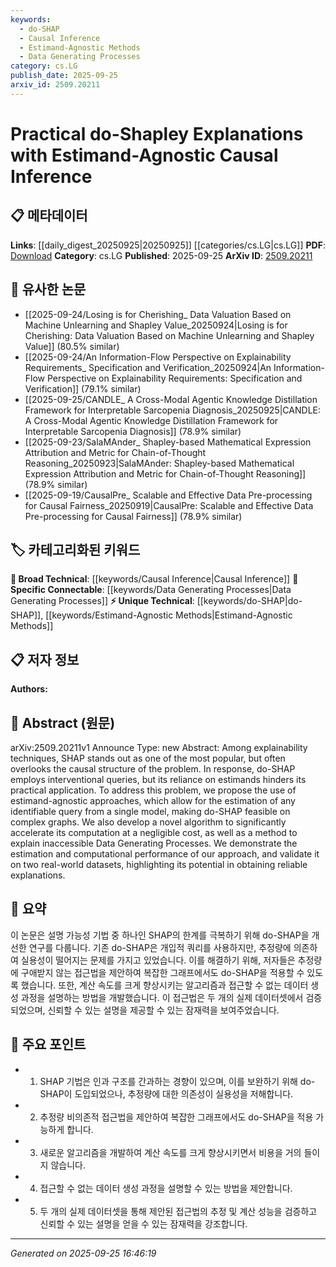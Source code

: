 ```yaml
---
keywords:
  - do-SHAP
  - Causal Inference
  - Estimand-Agnostic Methods
  - Data Generating Processes
category: cs.LG
publish_date: 2025-09-25
arxiv_id: 2509.20211
---
```


<!-- KEYWORD_LINKING_METADATA:
{
  "processed_timestamp": "2025-09-25T16:46:19.561232",
  "vocabulary_version": "1.0",
  "selected_keywords": [
    "do-SHAP",
    "Causal Inference",
    "Estimand-Agnostic Methods",
    "Data Generating Processes"
  ],
  "rejected_keywords": [],
  "similarity_scores": {
    "do-SHAP": 0.78,
    "Causal Inference": 0.82,
    "Estimand-Agnostic Methods": 0.7,
    "Data Generating Processes": 0.77
  },
  "extraction_method": "AI_prompt_based",
  "budget_applied": true,
  "candidates_json": {
    "candidates": [
      {
        "surface": "do-SHAP",
        "canonical": "do-SHAP",
        "aliases": [
          "interventional SHAP"
        ],
        "category": "unique_technical",
        "rationale": "do-SHAP represents a novel extension of SHAP that incorporates causal inference, making it a unique technical contribution.",
        "novelty_score": 0.75,
        "connectivity_score": 0.65,
        "specificity_score": 0.85,
        "link_intent_score": 0.78
      },
      {
        "surface": "causal inference",
        "canonical": "Causal Inference",
        "aliases": [
          "causal analysis"
        ],
        "category": "broad_technical",
        "rationale": "Causal inference is a fundamental concept that connects to various methodologies in machine learning and statistics.",
        "novelty_score": 0.4,
        "connectivity_score": 0.88,
        "specificity_score": 0.72,
        "link_intent_score": 0.82
      },
      {
        "surface": "estimand-agnostic approaches",
        "canonical": "Estimand-Agnostic Methods",
        "aliases": [
          "estimand-free methods"
        ],
        "category": "unique_technical",
        "rationale": "These approaches allow for flexible estimation across models, which is a novel contribution to causal inference techniques.",
        "novelty_score": 0.68,
        "connectivity_score": 0.6,
        "specificity_score": 0.8,
        "link_intent_score": 0.7
      },
      {
        "surface": "Data Generating Processes",
        "canonical": "Data Generating Processes",
        "aliases": [
          "DGP"
        ],
        "category": "specific_connectable",
        "rationale": "Understanding and explaining data generating processes is crucial for model interpretability and causal analysis.",
        "novelty_score": 0.55,
        "connectivity_score": 0.75,
        "specificity_score": 0.78,
        "link_intent_score": 0.77
      }
    ],
    "ban_list_suggestions": [
      "explanation",
      "performance",
      "method"
    ]
  },
  "decisions": [
    {
      "candidate_surface": "do-SHAP",
      "resolved_canonical": "do-SHAP",
      "decision": "linked",
      "scores": {
        "novelty": 0.75,
        "connectivity": 0.65,
        "specificity": 0.85,
        "link_intent": 0.78
      }
    },
    {
      "candidate_surface": "causal inference",
      "resolved_canonical": "Causal Inference",
      "decision": "linked",
      "scores": {
        "novelty": 0.4,
        "connectivity": 0.88,
        "specificity": 0.72,
        "link_intent": 0.82
      }
    },
    {
      "candidate_surface": "estimand-agnostic approaches",
      "resolved_canonical": "Estimand-Agnostic Methods",
      "decision": "linked",
      "scores": {
        "novelty": 0.68,
        "connectivity": 0.6,
        "specificity": 0.8,
        "link_intent": 0.7
      }
    },
    {
      "candidate_surface": "Data Generating Processes",
      "resolved_canonical": "Data Generating Processes",
      "decision": "linked",
      "scores": {
        "novelty": 0.55,
        "connectivity": 0.75,
        "specificity": 0.78,
        "link_intent": 0.77
      }
    }
  ]
}
-->

# Practical do-Shapley Explanations with Estimand-Agnostic Causal Inference

## 📋 메타데이터

**Links**: [[daily_digest_20250925|20250925]] [[categories/cs.LG|cs.LG]]
**PDF**: [Download](https://arxiv.org/pdf/2509.20211.pdf)
**Category**: cs.LG
**Published**: 2025-09-25
**ArXiv ID**: [2509.20211](https://arxiv.org/abs/2509.20211)

## 🔗 유사한 논문
- [[2025-09-24/Losing is for Cherishing_ Data Valuation Based on Machine Unlearning and Shapley Value_20250924|Losing is for Cherishing: Data Valuation Based on Machine Unlearning and Shapley Value]] (80.5% similar)
- [[2025-09-24/An Information-Flow Perspective on Explainability Requirements_ Specification and Verification_20250924|An Information-Flow Perspective on Explainability Requirements: Specification and Verification]] (79.1% similar)
- [[2025-09-25/CANDLE_ A Cross-Modal Agentic Knowledge Distillation Framework for Interpretable Sarcopenia Diagnosis_20250925|CANDLE: A Cross-Modal Agentic Knowledge Distillation Framework for Interpretable Sarcopenia Diagnosis]] (78.9% similar)
- [[2025-09-23/SalaMAnder_ Shapley-based Mathematical Expression Attribution and Metric for Chain-of-Thought Reasoning_20250923|SalaMAnder: Shapley-based Mathematical Expression Attribution and Metric for Chain-of-Thought Reasoning]] (78.9% similar)
- [[2025-09-19/CausalPre_ Scalable and Effective Data Pre-processing for Causal Fairness_20250919|CausalPre: Scalable and Effective Data Pre-processing for Causal Fairness]] (78.9% similar)

## 🏷️ 카테고리화된 키워드
**🧠 Broad Technical**: [[keywords/Causal Inference|Causal Inference]]
**🔗 Specific Connectable**: [[keywords/Data Generating Processes|Data Generating Processes]]
**⚡ Unique Technical**: [[keywords/do-SHAP|do-SHAP]], [[keywords/Estimand-Agnostic Methods|Estimand-Agnostic Methods]]

## 📋 저자 정보

**Authors:** 

## 📄 Abstract (원문)

arXiv:2509.20211v1 Announce Type: new 
Abstract: Among explainability techniques, SHAP stands out as one of the most popular, but often overlooks the causal structure of the problem. In response, do-SHAP employs interventional queries, but its reliance on estimands hinders its practical application. To address this problem, we propose the use of estimand-agnostic approaches, which allow for the estimation of any identifiable query from a single model, making do-SHAP feasible on complex graphs. We also develop a novel algorithm to significantly accelerate its computation at a negligible cost, as well as a method to explain inaccessible Data Generating Processes. We demonstrate the estimation and computational performance of our approach, and validate it on two real-world datasets, highlighting its potential in obtaining reliable explanations.

## 📝 요약

이 논문은 설명 가능성 기법 중 하나인 SHAP의 한계를 극복하기 위해 do-SHAP을 개선한 연구를 다룹니다. 기존 do-SHAP은 개입적 쿼리를 사용하지만, 추정량에 의존하여 실용성이 떨어지는 문제를 가지고 있었습니다. 이를 해결하기 위해, 저자들은 추정량에 구애받지 않는 접근법을 제안하여 복잡한 그래프에서도 do-SHAP을 적용할 수 있도록 했습니다. 또한, 계산 속도를 크게 향상시키는 알고리즘과 접근할 수 없는 데이터 생성 과정을 설명하는 방법을 개발했습니다. 이 접근법은 두 개의 실제 데이터셋에서 검증되었으며, 신뢰할 수 있는 설명을 제공할 수 있는 잠재력을 보여주었습니다.

## 🎯 주요 포인트

- 1. SHAP 기법은 인과 구조를 간과하는 경향이 있으며, 이를 보완하기 위해 do-SHAP이 도입되었으나, 추정량에 대한 의존성이 실용성을 저해합니다.
- 2. 추정량 비의존적 접근법을 제안하여 복잡한 그래프에서도 do-SHAP을 적용 가능하게 합니다.
- 3. 새로운 알고리즘을 개발하여 계산 속도를 크게 향상시키면서 비용을 거의 들이지 않습니다.
- 4. 접근할 수 없는 데이터 생성 과정을 설명할 수 있는 방법을 제안합니다.
- 5. 두 개의 실제 데이터셋을 통해 제안된 접근법의 추정 및 계산 성능을 검증하고 신뢰할 수 있는 설명을 얻을 수 있는 잠재력을 강조합니다.


---

*Generated on 2025-09-25 16:46:19*